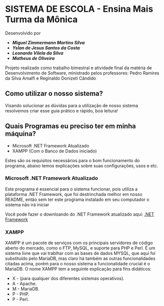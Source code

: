 # SISTEMA DE ESCOLA - Ensina Mais Turma da Mônica

Desenvolvido por
* ***Miguel Zimmermann Martins Silva***
* ***Yslan de Jesus Santos da Costa***
* ***Leonardo Vilela da Silva***
* ***Matheus de Oliveira***

Projeto realizado como trabalho bimestral e atividade final da matéria de Desenvolvimento de Software, ministrado pelos professores: Pedro Ramires da Silva Amalfi e Reginaldo Donizeti Cândido

## Como utilizar o nosso sistema?

Visando solucionar as dúvidas para a utilização de nosso sistema resolvemos criar esse guia prático e rápido, boa leitura!

## Quais Programas eu preciso ter em minha máquina?

* Microsoft .NET Framework Atualizado
* XAMPP (Com o Banco de Dados iniciado)

Estes são os requisitos necessários para o bom funcionamento do programa, abaixo temos explicações sobre suas configurações, usos e etc.

### Microsoft .NET Framework Atualizado

Este programa é essencial para o sistema funcionar, pois utiliza a plataforma .NET Framework, que foi destrinchada melhor em nosso README, então sem ter este programa instalado em seu computador o sistema não irá iniciar

Você pode fazer o downloando do .NET Framework atualizado aqui: [.NET Framework]([https://pages.github.com/](https://dotnet.microsoft.com/pt-br/download/dotnet-framework))

### XAMPP

XAMPP é um pacote de serviços com os principais servidores de código aberto do mercado, como o FTP, MySQL, e suporte para PHP e Perl. É um sistema livre que vai trablhar com as bases de dados MYSQL, que aqui foi substituído pelo MariaDB, mas claro há também as outras funcionalidades citadas acima, porém para o nosso sistema a funcionalidade crucial é o MariaDB. O nome XAMPP tem a seguinte explicação para fins didáticos: 

* X  - (para qualquer dos diferentes sistemas operativos).
* A - Apache.
* M - MariaDB.
* P - PHP.
* P - Perl.

